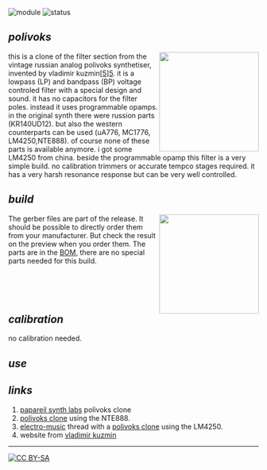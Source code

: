  ![module](https://img.shields.io/badge/module-other-yellow)
![status](https://img.shields.io/badge/status-work%20in%20progress-orange)

## *polivoks*

<a href="https://photos.google.com/album/AF1QipMEuttl8D54eHz38pUnjgdNbpEEXJatdQuZA4Qf"><img src="https://spielhuus.github.io/elektrophon/images/polivoks-logo-tmb.jpg" height="200px" align="right"></img></a>this is a clone of the filter section from the vintage russian analog polivoks synthetiser, invented by vladimir kuzmin[[5]][5]. it is a lowpass (LP) and bandpass (BP) voltage controled filter with a special design and sound. it has no capacitors for the filter poles. instead it uses programmable opamps. in the original synth there were russion parts (KR140UD12). but also the western counterparts can be used (uA776, MC1776, LM4250,NTE888). of course none of these parts is available anymore. i got some LM4250 from china. beside the programmable opamp this filter is a very simple build. no calibration trimmers or accurate tempco stages required. it has a very harsh resonance response but can be very well controlled. 

## *build*

<a href="https://spielhuus.github.io/elektrophon/schemas/polivoks.pdf"><img src="https://spielhuus.github.io/elektrophon/images/polivols-schema-tmb.png" width="200px" align="right"></img></a> The gerber files are part of the release. It should be possible to directly order them from your manufacturer. But check the result on the preview when you order them. The parts are in the [BOM](BOM.md), there are no special parts needed for this build. <br/><br/><br/><br/><br/>

## *calibration*

no calibration needed.

## *use*

## *links*

1) [papareil synth labs][1] polivoks clone
1) [polivoks clone][2] using the NTE888.
1) [electro-music][3] thread with a [polivoks clone][4] using the LM4250. 
1) website from [vladimir kuzmin][5]
---
[![CC BY-SA](https://licensebuttons.net/l/by-sa/3.0/88x31.png)](https://creativecommons.org/licenses/by-sa/4.0/)


[1]: http://m.bareille.free.fr/modular1/vcf_polivoks/vcf_polivoks.htm
[2]: https://modularsynthesis.com/kuzmin/polivoks/djb-polivoks_schematic.jpg
[3]: http://electro-music.com/forum/topic-65609.html
[4]: http://electro-music.com/forum/phpbb-files/polivoks_vcf_soft_917.png
[5]: http://www.muztech.com/company.php
